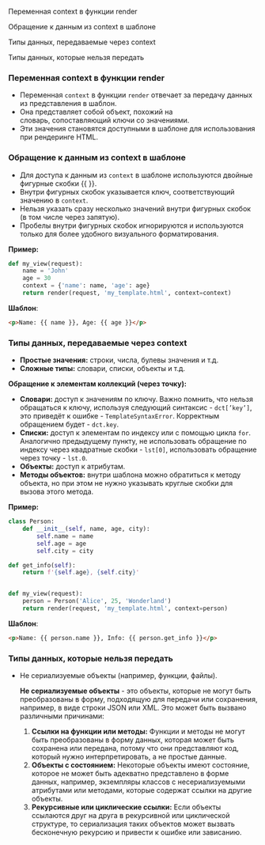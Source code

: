 Переменная context в функции render

Обращение к данным из context в шаблоне

Типы данных, передаваемые через context

Типы данных, которые нельзя передать

### **Переменная context в функции render**

- Переменная `context` в функции `render` отвечает за передачу данных из представления в шаблон.
- Она представляет собой объект, похожий на словарь, сопоставляющий ключи со значениями.
- Эти значения становятся доступными в шаблоне для использования при рендеринге HTML.

### **Обращение к данным из context в шаблоне**

- Для доступа к данным из `context` в шаблоне используются двойные фигурные скобки {{ }}.
- Внутри фигурных скобок указывается ключ, соответствующий значению в `context`.
- Нельзя указать сразу несколько значений внутри фигурных скобок (в том числе через запятую).
- Пробелы внутри фигурных скобок игнорируются и используются только для более удобного визуального форматирования.

**Пример:**

```Python
def my_view(request):
    name = 'John'
    age = 30
    context = {'name': name, 'age': age}
    return render(request, 'my_template.html', context=context)
```

**Шаблон**:

```HTML
<p>Name: {{ name }}, Age: {{ age }}</p>
```

### **Типы данных, передаваемые через context**

- **Простые значения:** строки, числа, булевы значения и т.д.
- **Сложные типы:** словари, списки, объекты и т.д.

**Обращение к элементам коллекций (через точку):**

- **Словари:** доступ к значениям по ключу. Важно помнить, что нельзя обращаться к ключу, используя следующий синтаксис - `dct[’key’]`, это приведёт к ошибке - `TemplateSyntaxError`. Корректным обращением будет - `dct.key`.
- **Списки:** доступ к элементам по индексу или с помощью цикла `for`. Аналогично предыдущему пункту, не использовать обращение по индексу через квадратные скобки - `lst[0]`, использовать обращение через точку - `lst.0`.
- **Объекты:** доступ к атрибутам.
- **Методы объектов:** внутри шаблона можно обратиться к методу объекта, но при этом не нужно указывать круглые скобки для вызова этого метода.

**Пример:**

```Python
class Person:
	def __init__(self, name, age, city):
		self.name = name
		self.age = age
		self.city = city

def get_info(self):
	return f'{self.age}, {self.city}'


def my_view(request):
    person = Person('Alice', 25, 'Wonderland')
    return render(request, 'my_template.html', context=person)
```

**Шаблон**:

```HTML
<p>Name: {{ person.name }}, Info: {{ person.get_info }}</p>
```

### **Типы данных, которые нельзя передать**

- Не сериализуемые объекты (например, функции, файлы).
    
    **Не сериализуемые объекты** - это объекты, которые не могут быть преобразованы в форму, подходящую для передачи или сохранения, например, в виде строки JSON или XML. Это может быть вызвано различными причинами:
    
    1. **Ссылки на функции или методы:** Функции и методы не могут быть преобразованы в форму данных, которая может быть сохранена или передана, потому что они представляют код, который нужно интерпретировать, а не простые данные.
    2. **Объекты с состоянием:** Некоторые объекты имеют состояние, которое не может быть адекватно представлено в форме данных, например, экземпляры классов с несериализуемыми атрибутами или методами, которые содержат ссылки на другие объекты.
    3. **Рекурсивные или циклические ссылки:** Если объекты ссылаются друг на друга в рекурсивной или циклической структуре, то сериализация таких объектов может вызвать бесконечную рекурсию и привести к ошибке или зависанию.

<div class="page-break" style="page-break-before: always;"></div>
